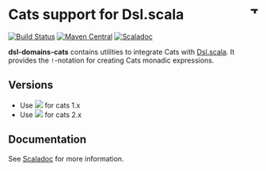 # Cats support for Dsl.scala <a href="http://thoughtworks.com/"><img align="right" src="https://www.thoughtworks.com/imgs/tw-logo.png" title="ThoughtWorks" height="15"/></a>

[![Build Status](https://travis-ci.org/ThoughtWorksInc/dsl-domains-cats.svg?branch=master)](https://travis-ci.org/ThoughtWorksInc/dsl-domains-cats)
[![Maven Central](https://img.shields.io/maven-central/v/com.thoughtworks.dsl/domains-cats_2.12.svg?label=Maven%20Central)](https://search.maven.org/artifact/com.thoughtworks.dsl/domains-cats_2.12)
[![Scaladoc](https://javadoc.io/badge/com.thoughtworks.dsl/domains-cats_2.12.svg?label=scaladoc)](https://javadoc.io/page/com.thoughtworks.dsl/domains-cats_2.12/latest/com/thoughtworks/dsl/domains/cats$.html)

**dsl-domains-cats** contains utilities to integrate Cats with [Dsl.scala](https://github.com/ThoughtWorksInc/Dsl.scala). It provides the `!`-notation for creating Cats monadic expressions.

## Versions
* Use [![](https://img.shields.io/maven-central/v/com.thoughtworks.dsl/domains-cats_2.12/1.svg?label=libraryDependencies+%2B=+%22com.thoughtworks.dsl%22+%25%25+%22domains-cats%22+%25)](https://search.maven.org/search?q=g:com.thoughtworks.dsl%20AND%20a:domains-cats_*%20AND%20v:1.*) for cats 1.x
* Use [![](https://img.shields.io/maven-central/v/com.thoughtworks.dsl/domains-cats_2.12/2.svg?label=libraryDependencies+%2B=+%22com.thoughtworks.dsl%22+%25%25+%22domains-cats%22+%25)](https://search.maven.org/search?q=g:com.thoughtworks.dsl%20AND%20a:domains-cats_*%20AND%20v:2.*) for cats 2.x

## Documentation

See [Scaladoc](https://javadoc.io/page/com.thoughtworks.dsl/domains-cats_2.12/latest/com/thoughtworks/dsl/domains/cats$.html) for more information.
